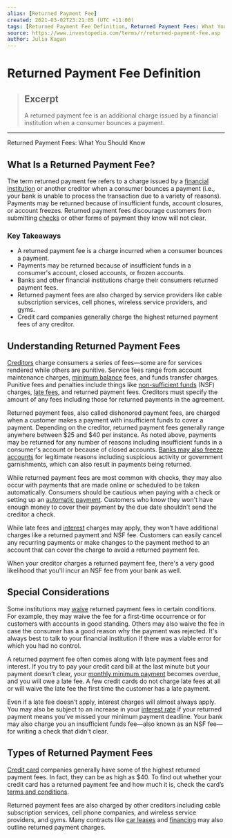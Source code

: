 ```yaml
---
alias: [Returned Payment Fee]
created: 2021-03-02T23:21:05 (UTC +11:00)
tags: [Returned Payment Fee Definition, Returned Payment Fees: What You Should Know]
source: https://www.investopedia.com/terms/r/returned-payment-fee.asp
author: Julia Kagan
---
```


# Returned Payment Fee Definition

> ## Excerpt
> A returned payment fee is an additional charge issued by a financial institution when a consumer bounces a payment.

---

Returned Payment Fees: What You Should Know
## What Is a Returned Payment Fee?

The term returned payment fee refers to a charge issued by a [financial institution](https://www.investopedia.com/terms/f/financialinstitution.asp) or another creditor when a consumer bounces a payment (i.e., your bank is unable to process the transaction due to a variety of reasons). Payments may be returned because of insufficient funds, account closures, or account freezes. Returned payment fees discourage customers from submitting [checks](https://www.investopedia.com/terms/c/check.asp) or other forms of payment they know will not clear.

### Key Takeaways

-   A returned payment fee is a charge incurred when a consumer bounces a payment.
-   Payments may be returned because of insufficient funds in a consumer's account, closed accounts, or frozen accounts.
-   Banks and other financial institutions charge their consumers returned payment fees.
-   Returned payment fees are also charged by service providers like cable subscription services, cell phones, wireless service providers, and gyms.
-   Credit card companies generally charge the highest returned payment fees of any creditor.

## Understanding Returned Payment Fees

[Creditors](https://www.investopedia.com/terms/c/creditor.asp) charge consumers a series of fees—some are for services rendered while others are punitive. Service fees range from account maintenance charges, [minimum balance](https://www.investopedia.com/terms/m/minimum-balance.asp) fees, and funds transfer charges. Punitive fees and penalties include things like [non-sufficient funds](https://www.investopedia.com/terms/n/nsf.asp) (NSF) charges, [late fees](https://www.investopedia.com/terms/l/late-fee.asp), and returned payment fees. Creditors must specify the amount of any fees including those for returned payments in the agreement.

Returned payment fees, also called dishonored payment fees, are charged when a customer makes a payment with insufficient funds to cover a payment. Depending on the creditor, returned payment fees generally range anywhere between $25 and $40 per instance. As noted above, payments may be returned for any number of reasons including insufficient funds in a consumer's account or because of closed accounts. [Banks may also freeze accounts](https://www.investopedia.com/articles/markets-economy/082316/3-reasons-banks-can-freeze-your-account.asp) for legitimate reasons including suspicious activity or government garnishments, which can also result in payments being returned.

While returned payment fees are most common with checks, they may also occur with payments that are made online or scheduled to be taken automatically. Consumers should be cautious when paying with a check or setting up an [automatic payment](https://www.investopedia.com/terms/a/automatic-bill-payment.asp). Customers who know they won't have enough money to cover their payment by the due date shouldn't send the creditor a check.

While late fees and [interest](https://www.investopedia.com/terms/i/interest.asp) charges may apply, they won’t have additional charges like a returned payment and NSF fee. Customers can easily cancel any recurring payments or make changes to the payment method to an account that can cover the charge to avoid a returned payment fee.

When your creditor charges a returned payment fee, there's a very good likelihood that you'll incur an NSF fee from your bank as well.

## Special Considerations

Some institutions may [waive](https://www.investopedia.com/terms/w/waiver.asp) returned payment fees in certain conditions. For example, they may waive the fee for a first-time occurrence or for customers with accounts in good standing. Others may also waive the fee in case the consumer has a good reason why the payment was rejected. It's always best to talk to your financial institution if there was a viable error for which you had no control.

A returned payment fee often comes along with late payment fees and interest. If you try to pay your credit card bill at the last minute but your payment doesn’t clear, your [monthly minimum payment](https://www.investopedia.com/terms/m/minimum-monthly-payment.asp) becomes overdue, and you will owe a late fee. A few credit cards do not charge late fees at all or will waive the late fee the first time the customer has a late payment.

Even if a late fee doesn’t apply, interest charges will almost always apply. You may also be subject to an increase in your [interest rate](https://www.investopedia.com/terms/i/interestrate.asp) if your returned payment means you’ve missed your minimum payment deadline. Your bank may also charge you an insufficient funds fee—also known as an NSF fee—for writing a check that didn't clear.

## Types of Returned Payment Fees

[Credit card](https://www.investopedia.com/terms/c/creditcard.asp) companies generally have some of the highest returned payment fees. In fact, they can be as high as $40. To find out whether your credit card has a returned payment fee and how much it is, check the card’s [terms and conditions](https://www.investopedia.com/terms/t/terms-and-conditions-credit-card.asp).

Returned payment fees are also charged by other creditors including cable subscription services, cell phone companies, and wireless service providers, and gyms. Many contracts like [car leases](https://www.investopedia.com/articles/personal-finance/012915/car-leases-should-you-take-purchase-option.asp) and [financing](https://www.investopedia.com/terms/f/financing.asp) may also outline returned payment charges.
